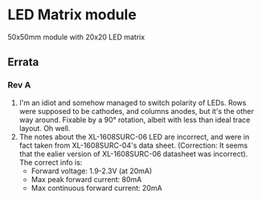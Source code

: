 # LED Matrix module

50x50mm module with 20x20 LED matrix

## Errata

### Rev A

1. I'm an idiot and somehow managed to switch polarity of LEDs. Rows were supposed to be cathodes, and columns anodes, but it's the other way around. Fixable by a 90° rotation, albeit with less than ideal trace layout. Oh well.
2. The notes about the XL-1608SURC-06 LED are incorrect, and were in fact taken from XL-1608SURC-04's data sheet. (Correction: It seems that the ealier version of XL-1608SURC-06 datasheet was incorrect). The correct info is:
   - Forward voltage: 1.9-2.3V (at 20mA)
   - Max peak forward current: 80mA
   - Max continuous forward current: 20mA
